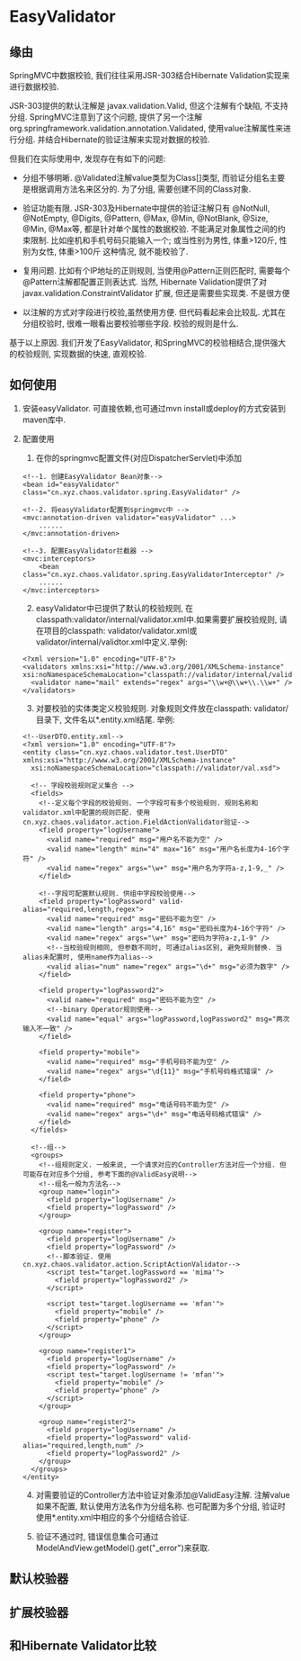 # EasyValidator

## 缘由
SpringMVC中数据校验, 我们往往采用JSR-303结合Hibernate Validation实现来进行数据校验. 

JSR-303提供的默认注解是 javax.validation.Valid, 但这个注解有个缺陷, 不支持分组. SpringMVC注意到了这个问题, 提供了另一个注解 org.springframework.validation.annotation.Validated, 使用value注解属性来进行分组. 并结合Hibernate的验证注解来实现对数据的校验. 

但我们在实际使用中, 发现存在有如下的问题:
- 分组不够明晰. @Validated注解value类型为Class[]类型, 而验证分组名主要是根据调用方法名来区分的. 为了分组, 需要创建不同的Class对象. 

- 验证功能有限. JSR-303及Hibernate中提供的验证注解只有 @NotNull, @NotEmpty, @Digits, @Pattern, @Max, @Min, @NotBlank, @Size, @Min, @Max等, 都是针对单个属性的数据校验. 不能满足对象属性之间的约束限制. 比如座机和手机号码只能输入一个; 或当性别为男性, 体重&gt;120斤, 性别为女性, 体重&gt;100斤 这种情况, 就不能校验了. 

- 复用问题. 比如有个IP地址的正则规则, 当使用@Pattern正则匹配时, 需要每个@Pattern注解都配置正则表达式. 当然, Hibernate Validation提供了对 javax.validation.ConstraintValidator 扩展, 但还是需要些实现类. 不是很方便

- 以注解的方式对字段进行校验,虽然使用方便. 但代码看起来会比较乱. 尤其在分组校验时, 很难一眼看出要校验哪些字段. 校验的规则是什么. 

基于以上原因. 我们开发了EasyValidator, 和SpringMVC的校验相结合,提供强大的校验规则, 实现数据的快速, 直观校验.   

## 如何使用
1. 安装easyValidator. 可直接依赖,也可通过mvn install或deploy的方式安装到maven库中. 

2. 配置使用
	1. 在你的springmvc配置文件(对应DispatcherServlet)中添加
	
	```
	<!--1. 创建EasyValidator Bean对象-->
	<bean id="easyValidator" class="cn.xyz.chaos.validator.spring.EasyValidator" />
	
	<!--2. 将easyValidator配置到springmvc中 -->
	<mvc:annotation-driven validator="easyValidator" ...>
		......
	</mvc:annotation-driven>

	<!--3. 配置EasyValidator拦截器 -->
	<mvc:interceptors>
		<bean class="cn.xyz.chaos.validator.spring.EasyValidatorInterceptor" />
		......
	</mvc:interceptors>
	```

	2. easyValidator中已提供了默认的校验规则, 在classpath:validator/internal/validator.xml中.如果需要扩展校验规则, 请在项目的classpath: validator/validator.xml或validator/internal/validtor.xml中定义.举例: 
	
	```
	<?xml version="1.0" encoding="UTF-8"?>
	<validators xmlns:xsi="http://www.w3.org/2001/XMLSchema-instance" xsi:noNamespaceSchemaLocation="classpath://validator/internal/validator.xsd">
	  <validator name="mail" extends="regex" args="\\w+@\\w+\\.\\w+" />
	</validators>	
	```  

	3. 对要校验的实体类定义校验规则. 对象规则文件放在classpath: validator/ 目录下, 文件名以*.entity.xml结尾. 举例:
	
	```
	<!--UserDTO.entity.xml-->
	<?xml version="1.0" encoding="UTF-8"?>
	<entity class="cn.xyz.chaos.validator.test.UserDTO" xmlns:xsi="http://www.w3.org/2001/XMLSchema-instance"
	  xsi:noNamespaceSchemaLocation="classpath://validator/val.xsd">

	  <!-- 字段校验规则定义集合 -->	
	  <fields>
		<!--定义每个字段的校验规则. 一个字段可有多个校验规则. 规则名称和validator.xml中配置的规则匹配. 使用cn.xyz.chaos.validator.action.FieldActionValidator验证-->
	    <field property="logUsername">
	      <valid name="required" msg="用户名不能为空" />
	      <valid name="length" min="4" max="16" msg="用户名长度为4-16个字符" />
	      <valid name="regex" args="\w+" msg="用户名为字符a-z,1-9,_" />
	    </field>

		<!--字段可配置默认规则. 供组中字段校验使用-->
	    <field property="logPassword" valid-alias="required,length,regex">
	      <valid name="required" msg="密码不能为空" />
	      <valid name="length" args="4,16" msg="密码长度为4-16个字符" />
	      <valid name="regex" args="\w+" msg="密码为字符a-z,1-9" />
		  <!--当校验规则相同, 但参数不同时, 可通过alias区别, 避免规则替换. 当alias未配置时, 使用name作为alias-->
	      <valid alias="num" name="regex" args="\d+" msg="必须为数字" />
	    </field>

	    <field property="logPassword2">
	      <valid name="required" msg="密码不能为空" />
		  <!--binary Operator规则使用-->
	      <valid name="equal" args="logPassword,logPassword2" msg="两次输入不一致" />
	    </field>

	    <field property="mobile">
	      <valid name="required" msg="手机号码不能为空" />
	      <valid name="regex" args="\d{11}" msg="手机号码格式错误" />
	    </field>

	    <field property="phone">
	      <valid name="required" msg="电话号码不能为空" />
	      <valid name="regex" args="\d+" msg="电话号码格式错误" />
	    </field>
	  </fields>

	  <!--组-->	
	  <groups>
		<!--组规则定义. 一般来说, 一个请求对应的Controller方法对应一个分组. 但可能存在对应多个分组, 参考下面的@ValidEasy说明-->
		<!--组名一般为方法名-->
	    <group name="login">
	      <field property="logUsername" />
	      <field property="logPassword" />
	    </group>

	    <group name="register">
	      <field property="logUsername" />
	      <field property="logPassword" />
		  <!--脚本验证. 使用cn.xyz.chaos.validator.action.ScriptActionValidator-->	
	      <script test="target.logPassword == 'mima'">
	        <field property="logPassword2" />
	      </script>

	      <script test="target.logUsername == 'mfan'">
	        <field property="mobile" />
	        <field property="phone" />
	      </script>
	    </group>

	    <group name="register1">
	      <field property="logUsername" />
	      <field property="logPassword" />
	      <script test="target.logUsername != 'mfan'">
	        <field property="mobile" />
	        <field property="phone" />
	      </script>
	    </group>

	    <group name="register2">
	      <field property="logUsername" />
	      <field property="logPassword" valid-alias="required,length,num" />
	      <field property="logPassword2" />
	    </group>
	  </groups>
	</entity>
	```
 	
	4. 对需要验证的Controller方法中验证对象添加@ValidEasy注解. 注解value如果不配置, 默认使用方法名作为分组名称. 也可配置为多个分组, 验证时使用*.entity.xml中相应的多个分组结合验证. 
	
	5. 验证不通过时, 错误信息集合可通过ModelAndView.getModel().get("_error")来获取.

## 默认校验器

## 扩展校验器

## 和Hibernate Validator比较